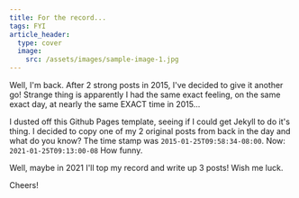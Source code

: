 ```yaml
---
title: For the record...
tags: FYI
article_header:
  type: cover
  image:
    src: /assets/images/sample-image-1.jpg
---
```


Well, I'm back. After 2 strong posts in 2015, I've decided to give it another go! Strange thing is apparently I had the same exact feeling, on the same exact day, at nearly the same EXACT time in 2015...

I dusted off this Github Pages template, seeing if I could get Jekyll to do it's thing. I decided to copy one of my 2 original posts from back in the day and what do you know? The time stamp was `2015-01-25T09:58:34-08:00`. Now: `2021-01-25T09:13:00-08`
How funny.

Well, maybe in 2021 I'll top my record and write up 3 posts! Wish me luck.

Cheers!

<!--more-->
